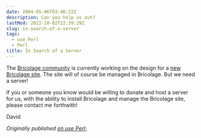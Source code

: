 ```yaml
---
date: 2004-05-06T03:46:22Z
description: Can you help us out?
lastMod: 2022-10-02T22:39:29Z
slug: in-search-of-a-server
tags:
  - use Perl
  - Perl
title: In Search of a Server
---
```


The [Bricolage community] is currently working on the design for a [new
Bricolage site]. The site will of course be managed in Bricolage. But we need a
server!

If you or someone you know would be willing to donate and host a server for us,
with the ability to install Bricolage and manage the Bricolage site, please
contact me forthwith!

David

*Originally published [on use Perl;]*

  [Bricolage community]: http://www.bricolage.cc/
  [new Bricolage site]: http://www.spastically.com/projects/bricolage/sitemockup/
  [on use Perl;]: https://use-perl.github.io/user/Theory/journal/18639/
    "use.perl.org journal of Theory: “In Search of a Server”"
